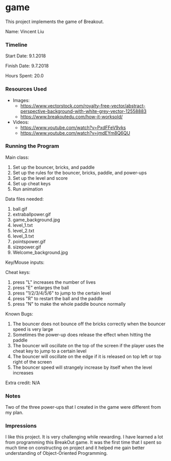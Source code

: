 game
====

This project implements the game of Breakout.

Name: Vincent Liu

### Timeline

Start Date: 9.1.2018

Finish Date: 9.7.2018

Hours Spent: 20.0

### Resources Used

* Images:
    * https://www.vectorstock.com/royalty-free-vector/abstract-perspective-background-with-white-grey-vector-12558883
    * https://www.breakoutedu.com/how-it-worksold/
* Videos:
    * https://www.youtube.com/watch?v=PxdFFeV9vks
    * https://www.youtube.com/watch?v=jmdEYm8Q6QU

### Running the Program

Main class:
1. Set up the bouncer, bricks, and paddle
2. Set up the rules for the bouncer, bricks, paddle, and power-ups
3. Set up the level and score
4. Set up cheat keys
5. Run animation

Data files needed: 
1. ball.gif
2. extraballpower.gif
3. game_background.jpg
4. level_1.txt
5. level_2.txt
6. level_3.txt
7. pointspower.gif
8. sizepower.gif
9. Welcome_background.jpg

Key/Mouse inputs:

Cheat keys:
1. press "L" increases the number of lives
2. press "E" enlarges the ball
3. press "1/2/3/4/5/6" to jump to the certain level
4. press "R" to restart the ball and the paddle
5. press "N" to make the whole paddle bounce normally

Known Bugs:
1. The bouncer does not bounce off the bricks correctly when the bouncer speed is very large
2. Sometimes the power-up does release the effect when hitting the paddle
3. The bouncer will oscillate on the top of the screen if the player uses the cheat key to jump to a certain level
4. The bouncer will oscillate on the edge if it is released on top left or top right of the screen
5. The bouncer speed will strangely increase by itself when the level increases

Extra credit: N/A

### Notes

Two of the three power-ups that I created in the game were different from my plan.

### Impressions

I like this project. It is very challenging while rewarding. I have learned a lot from programming this BreakOut game. It was the first time that I spent so much time on constructing on project and it helped me gain better understanding of Object-Oriented Programming.